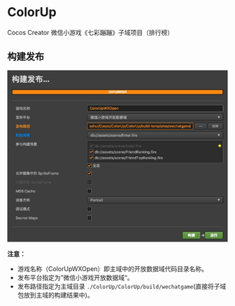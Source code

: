 # ColorUp
Cocos Creator 微信小游戏《七彩蹦蹦》子域项目（排行榜）

## 构建发布

![Release](./ReadmeImage/release.png)

**注意：**
* 游戏名称（ColorUpWXOpen）即主域中的开放数据域代码目录名称。
* 发布平台指定为”微信小游戏开放数据域“。
* 发布路径指定为主域目录 `./ColorUp/ColorUp/build/wechatgame`(直接将子域包放到主域的构建结果中)。
